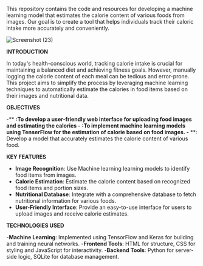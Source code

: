 This repository contains the code and resources for developing a machine learning model that estimates the calorie content of various foods from images. Our goal is to create a tool that helps individuals track their caloric intake more accurately and conveniently.

![Screenshot (23)](https://github.com/Jincy01/Food-calorie-estimation-using-ML/assets/92220453/8d52a3ce-097c-4370-8199-577107464c1e)


**INTRODUCTION**

In today's health-conscious world, tracking calorie intake is crucial for maintaining a balanced diet and achieving fitness goals. However, manually logging the calorie content of each meal can be tedious and error-prone. This project aims to simplify the process by leveraging machine learning techniques to automatically estimate the calories in food items based on their images and nutritional data.

**OBJECTIVES**

-** **:To develop a user-friendly web interface for uploading food images and estimating the calories
-** **:To implement machine learning models using TenserFlow for the estimation of calorie based on food images.
-** **:	Develop a model that accurately estimates the calorie content of various food. 
 

**KEY FEATURES**

- **Image Recognition**: Use Machine learning learning models to identify food items from images.
- **Calorie Estimation**: Estimate the calorie content based on recognized food items and portion sizes.
- **Nutritional Database**: Integrate with a comprehensive database to fetch nutritional information for various foods.
- **User-Friendly Interface**: Provide an easy-to-use interface for users to upload images and receive calorie estimates.

**TECHNOLOGIES USED**

-**Machine Learning**: Implemented using TensorFlow and Keras for building and training neural networks.
-**Frontend Tools**: HTML for structure, CSS for styling and JavaScript for interactivity.
-**Backend Tools**: Python for server-side logic, SQLite for database management.


